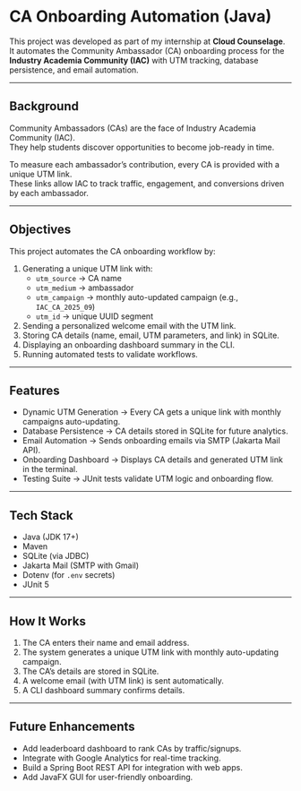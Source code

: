 # CA Onboarding Automation (Java)

This project was developed as part of my internship at **Cloud Counselage**.  
It automates the Community Ambassador (CA) onboarding process for the **Industry Academia Community (IAC)** with UTM tracking, database persistence, and email automation.

---

## Background
Community Ambassadors (CAs) are the face of Industry Academia Community (IAC).  
They help students discover opportunities to become job-ready in time.  

To measure each ambassador’s contribution, every CA is provided with a unique UTM link.  
These links allow IAC to track traffic, engagement, and conversions driven by each ambassador.

---

## Objectives
This project automates the CA onboarding workflow by:
1. Generating a unique UTM link with:
   - `utm_source` → CA name  
   - `utm_medium` → ambassador  
   - `utm_campaign` → monthly auto-updated campaign (e.g., `IAC_CA_2025_09`)  
   - `utm_id` → unique UUID segment  
2. Sending a personalized welcome email with the UTM link.  
3. Storing CA details (name, email, UTM parameters, and link) in SQLite.  
4. Displaying an onboarding dashboard summary in the CLI.  
5. Running automated tests to validate workflows.  

---

## Features
- Dynamic UTM Generation → Every CA gets a unique link with monthly campaigns auto-updating.  
- Database Persistence → CA details stored in SQLite for future analytics.  
- Email Automation → Sends onboarding emails via SMTP (Jakarta Mail API).  
- Onboarding Dashboard → Displays CA details and generated UTM link in the terminal.  
- Testing Suite → JUnit tests validate UTM logic and onboarding flow.  

---

## Tech Stack
- Java (JDK 17+)  
- Maven  
- SQLite (via JDBC)  
- Jakarta Mail (SMTP with Gmail)  
- Dotenv (for `.env` secrets)  
- JUnit 5  

---

## How It Works
1. The CA enters their name and email address.  
2. The system generates a unique UTM link with monthly auto-updating campaign.  
3. The CA’s details are stored in SQLite.  
4. A welcome email (with UTM link) is sent automatically.  
5. A CLI dashboard summary confirms details.  

---

## Future Enhancements

- Add leaderboard dashboard to rank CAs by traffic/signups.
- Integrate with Google Analytics for real-time tracking.
- Build a Spring Boot REST API for integration with web apps.
- Add JavaFX GUI for user-friendly onboarding.
